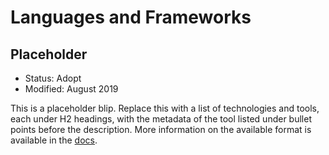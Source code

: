 # Languages and Frameworks

## Placeholder

- Status: Adopt
- Modified: August 2019

This is a placeholder blip. Replace this with a list of technologies and tools, each under H2 headings, with the metadata of the tool listed under bullet points before the description. More information on the available format is available in the [docs][docs].

[docs]: https://github.com/dprgarner/tech-radar-markdown-tools/blob/master/README.md
